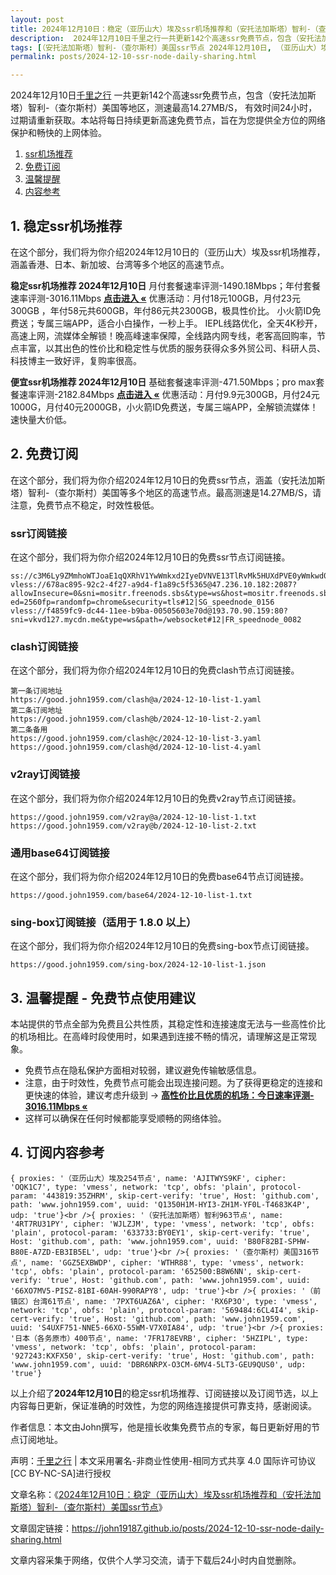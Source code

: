 ```yaml
---
layout: post
title: 2024年12月10日：稳定（亚历山大）埃及ssr机场推荐和（安托法加斯塔）智利-（查尔斯村）美国ssr节点
description:  2024年12月10日千里之行一共更新142个高速ssr免费节点，包含（安托法加斯塔）智利-（查尔斯村）美国等地区，测速最高14.27MB/S， 有效时间24小时，过期请重新获取。本站将每日持续更新高速免费节点，旨在为您提供全方位的网络保护和畅快的上网体验
tags: [（安托法加斯塔）智利-（查尔斯村）美国ssr节点 2024年12月10日, （亚历山大）埃及稳定ssr机场推荐 2024年12月10日]
permalink: posts/2024-12-10-ssr-node-daily-sharing.html

---
```



2024年12月10日[千里之行](https://john19187.github.io) 一共更新142个高速ssr免费节点，包含（安托法加斯塔）智利-（查尔斯村）美国等地区，测速最高14.27MB/S， 有效时间24小时，过期请重新获取。本站将每日持续更新高速免费节点，旨在为您提供全方位的网络保护和畅快的上网体验。

1. [ssr机场推荐](#1-稳定ssr机场推荐)
2. [免费订阅](#2-免费订阅)
3. [温馨提醒](#3-温馨提醒---免费节点使用建议)
4. [内容参考](#4-订阅内容参考)

## 1. 稳定ssr机场推荐

在这个部分，我们将为你介绍2024年12月10日的（亚历山大）埃及ssr机场推荐，涵盖香港、日本、新加坡、台湾等多个地区的高速节点。

<div class="good cat1"><strong>稳定ssr机场推荐 2024年12月10日</strong> 月付套餐速率评测-1490.18Mbps；年付套餐速率评测-3016.11Mbps <strong><a href="https://good.john1959.com/lepl/2024-12-10" target="_blank">点击进入 «</a></strong> 优惠活动：月付18元100GB，月付23元300GB ，年付58元共600GB，年付86元共2300GB，极具性价比。 小火箭ID免费送；专属三端APP，适合小白操作，一秒上手。 IEPL线路优化，全天4K秒开，高速上网，流媒体全解锁！晚高峰速率保障，全线路内网专线，老客高回购率，节点丰富，以其出色的性价比和稳定性与优质的服务获得众多外贸公司、科研人员、科技博主一致好评，复购率很高。</div><div class="good cat2">

<strong>便宜ssr机场推荐 2024年12月10日</strong> 基础套餐速率评测-471.50Mbps；pro max套餐速率评测-2182.84Mbps <strong><a href="https://good.john1959.com/cheap/2024-12-10" target="_blank">点击进入 «</a></strong> 优惠活动：月付9.9元300GB，月付24元1000G，月付40元2000GB，小火箭ID免费送，专属三端APP，全解锁流媒体！速快量大价低。</div>

## 2. 免费订阅

在这个部分，我们将为你介绍2024年12月10日的免费ssr节点，涵盖（安托法加斯塔）智利-（查尔斯村）美国等多个地区的高速节点。最高测速是14.27MB/S，请注意，免费节点不稳定，时效性极低。

### ssr订阅链接

在这个部分，我们将为你介绍2024年12月10日的免费ssr节点订阅链接。

```
ss://c3M6Ly9ZMmhoWTJoaE1qQXRhV1YwWmkxd2IyeDVNVE13TlRvMk5HUXdPVE0yWmkwd016UmxMVFJsT0RJdE9EaGlPQzAxTmpneU56Z3pabVJsWldN@free.2weradf:36511#7%7C%F0%9F%87%B7%F0%9F%87%BA%20%E4%BF%84%E7%BD%97%E6%96%AF%2001%20%7C%201x%20RU
vless://678ac895-92c2-4f27-a9d4-f1a89c5f5365@47.236.10.182:2087?allowInsecure=0&sni=mositr.freenods.sbs&type=ws&host=mositr.freenods.sbs&path=/?ed=2560fp=randomfp=chrome&security=tls#12|SG_speednode_0156
vless://f4859fc9-dc44-11ee-b9ba-00505603e70d@193.70.90.159:80?sni=vkvd127.mycdn.me&type=ws&path=/websocket#12|FR_speednode_0082
```

### clash订阅链接

在这个部分，我们将为你介绍2024年12月10日的免费clash节点订阅链接。

```
第一条订阅地址
https://good.john1959.com/clash@a/2024-12-10-list-1.yaml
第二条订阅地址
https://good.john1959.com/clash@b/2024-12-10-list-2.yaml
第二条备用
https://good.john1959.com/clash@c/2024-12-10-list-3.yaml
https://good.john1959.com/clash@d/2024-12-10-list-4.yaml
```

### v2ray订阅链接

在这个部分，我们将为你介绍2024年12月10日的免费v2ray节点订阅链接。

```
https://good.john1959.com/v2ray@a/2024-12-10-list-1.txt
https://good.john1959.com/v2ray@b/2024-12-10-list-2.txt
```

### 通用base64订阅链接

在这个部分，我们将为你介绍2024年12月10日的免费base64节点订阅链接。

```
https://good.john1959.com/base64/2024-12-10-list-1.txt
```

### sing-box订阅链接（适用于 1.8.0 以上）

在这个部分，我们将为你介绍2024年12月10日的免费sing-box节点订阅链接。

```
https://good.john1959.com/sing-box/2024-12-10-list-1.json
```

## 3. 温馨提醒 - 免费节点使用建议

本站提供的节点全部为免费且公共性质，其稳定性和连接速度无法与一些高性价比的机场相比。在高峰时段使用时，如果遇到连接不畅的情况，请理解这是正常现象。

- 免费节点在隐私保护方面相对较弱，建议避免传输敏感信息。
- 注意，由于时效性，免费节点可能会出现连接问题。为了获得更稳定的连接和更快速的体验，建议考虑升级到 → <strong>[高性价比且优质的机场：今日速率评测- 3016.11Mbps «](https://good.john1959.com/lepl/2024-12-10)</strong>
- 这样可以确保在任何时候都能享受顺畅的网络体验。

## 4. 订阅内容参考

```
{ proxies: '（亚历山大）埃及254节点', name: 'AJITWYS9KF', cipher: 'OQK1C7', type: 'vmess', network: 'tcp', obfs: 'plain', protocol-param: '443819:35ZHRM', skip-cert-verify: 'true', Host: 'github.com', path: 'www.john1959.com', uuid: 'Q1350H1M-HYI3-ZH1M-YF0L-T4683K4P', udp: 'true'}<br />{ proxies: '（安托法加斯塔）智利963节点', name: '4RT7RU31PY', cipher: 'WJLZJM', type: 'vmess', network: 'tcp', obfs: 'plain', protocol-param: '633733:BY0EY1', skip-cert-verify: 'true', Host: 'github.com', path: 'www.john1959.com', uuid: 'B80F82BI-SPHW-B80E-A7ZD-EB3IB5EL', udp: 'true'}<br />{ proxies: '（查尔斯村）美国316节点', name: 'GGZ5EXBWDP', cipher: 'WTHR88', type: 'vmess', network: 'tcp', obfs: 'plain', protocol-param: '652500:B8W6NN', skip-cert-verify: 'true', Host: 'github.com', path: 'www.john1959.com', uuid: '66XO7MV5-PISZ-81BI-60AH-990RAPY8', udp: 'true'}<br />{ proxies: '（前镇区）台湾61节点', name: '7PXT6UAZ6A', cipher: 'RX6P3O', type: 'vmess', network: 'tcp', obfs: 'plain', protocol-param: '569484:6CL4I4', skip-cert-verify: 'true', Host: 'github.com', path: 'www.john1959.com', uuid: 'S4UXF751-NNE5-66XO-55WM-V7X0IA84', udp: 'true'}<br />{ proxies: '日本（各务原市）400节点', name: '7FR178EVRB', cipher: '5HZIPL', type: 'vmess', network: 'tcp', obfs: 'plain', protocol-param: '927243:KXFX50', skip-cert-verify: 'true', Host: 'github.com', path: 'www.john1959.com', uuid: 'DBR6NRPX-O3CM-6MV4-5LT3-GEU9QUS0', udp: 'true'}
```

以上介绍了<strong>2024年12月10日</strong>的稳定ssr机场推荐、订阅链接以及订阅节选，以上内容每日更新，保证准确的时效性，为您的网络连接提供可靠支持，感谢阅读。

作者信息：本文由John撰写，他是擅长收集免费节点的专家，每日更新好用的节点订阅地址。

声明：[千里之行](https://john19187.github.io) | 本文采用署名-非商业性使用-相同方式共享 4.0 国际许可协议[CC BY-NC-SA]进行授权

文章名称：《[2024年12月10日：稳定（亚历山大）埃及ssr机场推荐和（安托法加斯塔）智利-（查尔斯村）美国ssr节点](https://john19187.github.io/posts/2024-12-10-ssr-node-daily-sharing.html)》

文章固定链接：https://john19187.github.io/posts/2024-12-10-ssr-node-daily-sharing.html


文章内容采集于网络，仅供个人学习交流，请于下载后24小时内自觉删除。

